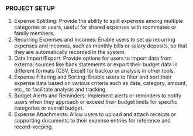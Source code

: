 ### PROJECT SETUP
1. Expense Splitting: Provide the ability to split expenses among multiple categories or users, useful for shared expenses with roommates or family members.
2. Recurring Expenses and Incomes: Enable users to set up recurring expenses and incomes, such as monthly bills or salary deposits, so that they are automatically recorded in the system.
3. Data Import/Export: Provide options for users to import data from external sources like bank statements or export their budget data in different formats (CSV, Excel) for backup or analysis in other tools.
4. Expense Filtering and Sorting: Enable users to filter and sort their expense data based on various criteria such as date, category, amount, etc., to facilitate analysis and tracking.
5. Budget Alerts and Reminders: Implement alerts or reminders to notify users when they approach or exceed their budget limits for specific categories or overall budget.
6. Expense Attachments: Allow users to upload and attach receipts or supporting documents to their expense entries for reference and record-keeping.
